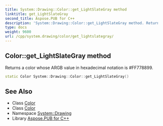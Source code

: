 ```yaml
---
title: System::Drawing::Color::get_LightSlateGray method
linktitle: get_LightSlateGray
second_title: Aspose.PUB for C++
description: 'System::Drawing::Color::get_LightSlateGray method. Returns a color whose ARGB value in hexadecimal notation is #FF778899 in C++.'
type: docs
weight: 9600
url: /cpp/system.drawing/color/get_lightslategray/
---
```

## Color::get_LightSlateGray method


Returns a color whose ARGB value in hexadecimal notation is #FF778899.

```cpp
static Color System::Drawing::Color::get_LightSlateGray()
```

## See Also

* Class [Color](../)
* Class [Color](../)
* Namespace [System::Drawing](../../)
* Library [Aspose.PUB for C++](../../../)
